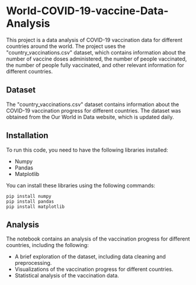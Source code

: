 # World-COVID-19-vaccine-Data-Analysis
This project is a data analysis of COVID-19 vaccination data for different countries around the world. The project uses the "country_vaccinations.csv" dataset, which contains information about the number of vaccine doses administered, the number of people vaccinated, the number of people fully vaccinated, and other relevant information for different countries.

## Dataset
The "country_vaccinations.csv" dataset contains information about the COVID-19 vaccination progress for different countries. The dataset was obtained from the Our World in Data website, which is updated daily.

## Installation
To run this code, you need to have the following libraries installed:

* Numpy
* Pandas
* Matplotlib

You can install these libraries using the following commands:

```
pip install numpy
pip install pandas
pip install matplotlib
```

## Analysis
The notebook contains an analysis of the vaccination progress for different countries, including the following:

* A brief exploration of the dataset, including data cleaning and preprocessing.
* Visualizations of the vaccination progress for different countries.
* Statistical analysis of the vaccination data.
